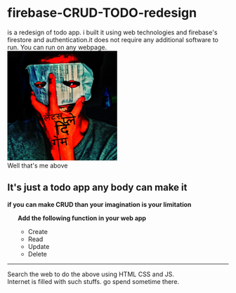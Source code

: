 # firebase-CRUD-TODO-redesign
is a redesign of todo app. i built it using web technologies and firebase's firestore and authentication.it does not require any additional software to run. You can run on any webpage.
<br>
<img src="img/dp.jpeg" width='250'>
<br>
Well that's me above 
## It's just a todo app any body can make it
**if you can make CRUD than your imagination is your limitation**
<div>
<ul>
<b>Add the following function in your web app</b>
  <ul>
    <li>Create</li>
    <li>Read</li>
    <li>Update</li>
    <li>Delete</li>
  </ul>
</ul>
<hr>
Search the web to do the above using HTML CSS and JS.<br>
Internet is filled with such stuffs.
go spend sometime there.
</div>